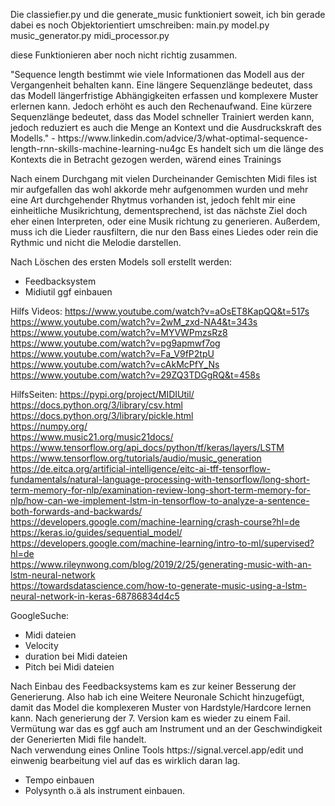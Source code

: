 <p>Die classiefier.py und die generate_music funktioniert soweit,
ich bin gerade dabei es noch Objektorientiert umschreiben:
main.py
model.py
music_generator.py
midi_processor.py

diese Funktionieren aber noch nicht richtig zusammen.</p>

<p> "Sequence length bestimmt wie viele Informationen das Modell aus der Vergangenheit behalten kann.
Eine längere Sequenzlänge bedeutet, dass das Modell längerfristige Abhängigkeiten erfassen und komplexere Muster erlernen kann.
Jedoch erhöht es auch den Rechenaufwand. Eine kürzere Sequenzlänge bedeutet, dass das Model schneller Trainiert werden kann,
jedoch reduziert es auch die Menge an Kontext und die Ausdruckskraft des Modells."
- https://www.linkedin.com/advice/3/what-optimal-sequence-length-rnn-skills-machine-learning-nu4gc 
Es handelt sich um die länge des Kontexts die in Betracht gezogen werden, wärend eines Trainings</p>

Nach einem Durchgang mit vielen Durcheinander Gemischten Midi files ist mir aufgefallen das wohl akkorde mehr aufgenommen wurden und mehr eine Art durchgehender Rhytmus vorhanden ist, jedoch fehlt mir eine einheitliche Musikrichtung, dementsprechend, ist das nächste Ziel doch eher einen Interpreten, oder eine Musik richtung zu generieren.
Außerdem, muss ich die Lieder rausfiltern, die nur den Bass eines Liedes oder rein die Rythmic und nicht die Melodie darstellen.

Nach Löschen des ersten Models soll erstellt werden:
- Feedbacksystem
- Midiutil ggf einbauen


Hilfs Videos:
 https://www.youtube.com/watch?v=aOsET8KapQQ&t=517s <br>
https://www.youtube.com/watch?v=2wM_zxd-NA4&t=343s <br>
https://www.youtube.com/watch?v=MYVWPmzsRz8 <br>
https://www.youtube.com/watch?v=pg9apmwf7og <br>
https://www.youtube.com/watch?v=Fa_V9fP2tpU <br>
https://www.youtube.com/watch?v=cAkMcPfY_Ns <br>
https://www.youtube.com/watch?v=29ZQ3TDGgRQ&t=458s

HilfsSeiten:
https://pypi.org/project/MIDIUtil/ <br>
https://docs.python.org/3/library/csv.html <br>
https://docs.python.org/3/library/pickle.html <br>
https://numpy.org/ <br>
https://www.music21.org/music21docs/ <br>
https://www.tensorflow.org/api_docs/python/tf/keras/layers/LSTM
https://www.tensorflow.org/tutorials/audio/music_generation <br>
https://de.eitca.org/artificial-intelligence/eitc-ai-tff-tensorflow-fundamentals/natural-language-processing-with-tensorflow/long-short-term-memory-for-nlp/examination-review-long-short-term-memory-for-nlp/how-can-we-implement-lstm-in-tensorflow-to-analyze-a-sentence-both-forwards-and-backwards/<br>
https://developers.google.com/machine-learning/crash-course?hl=de <br>
https://keras.io/guides/sequential_model/ <br>
https://developers.google.com/machine-learning/intro-to-ml/supervised?hl=de <br>
https://www.rileynwong.com/blog/2019/2/25/generating-music-with-an-lstm-neural-network <br>
https://towardsdatascience.com/how-to-generate-music-using-a-lstm-neural-network-in-keras-68786834d4c5 <br>

GoogleSuche:
- Midi dateien
- Velocity
- duration bei Midi dateien
- Pitch bei Midi dateien

<p> Nach Einbau des Feedbacksystems kam es zur keiner Besserung der Generierung. Also hab ich eine Weitere Neuronale Schicht hinzugefügt, damit das Model die komplexeren Muster von Hardstyle/Hardcore lernen kann.
Nach generierung der 7. Version kam es wieder zu einem Fail.<br> Vermütung war das es ggf auch am Instrument und an der Geschwindigkeit der Generierten Midi file handelt.
<br> Nach verwendung eines Online Tools https://signal.vercel.app/edit und einwenig bearbeitung viel auf das es wirklich daran lag.

- Tempo einbauen
- Polysynth o.ä als instrument einbauen.